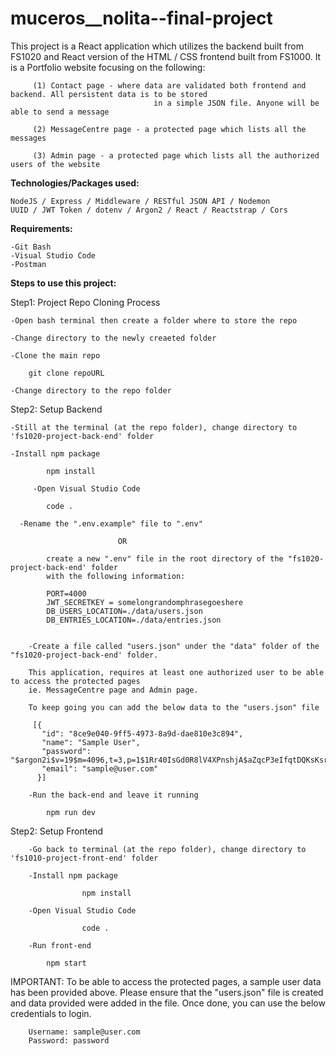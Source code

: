 # muceros__nolita--final-project
This project is a React application which utilizes the backend built from FS1020 and React version of the HTML / CSS frontend built from FS1000.
It is a Portfolio website focusing on the following:

         (1) Contact page - where data are validated both frontend and backend. All persistent data is to be stored
                                    in a simple JSON file. Anyone will be able to send a message
                                    
         (2) MessageCentre page - a protected page which lists all the messages
         
         (3) Admin page - a protected page which lists all the authorized users of the website


**Technologies/Packages used:**
    
    NodeJS / Express / Middleware / RESTful JSON API / Nodemon
    UUID / JWT Token / dotenv / Argon2 / React / Reactstrap / Cors

**Requirements:**

    -Git Bash
    -Visual Studio Code
    -Postman

**Steps to use this project:**

Step1: Project Repo Cloning Process

    -Open bash terminal then create a folder where to store the repo

    -Change directory to the newly creaeted folder

    -Clone the main repo
        
        git clone repoURL

    -Change directory to the repo folder

Step2: Setup Backend

    -Still at the terminal (at the repo folder), change directory to 'fs1020-project-back-end' folder
    
    -Install npm package

            npm install

         -Open Visual Studio Code

            code .

      -Rename the ".env.example" file to ".env" 
            
                            OR 

            create a new ".env" file in the root directory of the "fs1020-project-back-end' folder
            with the following information:

            PORT=4000
            JWT_SECRETKEY = somelongrandomphrasegoeshere
            DB_USERS_LOCATION=./data/users.json
            DB_ENTRIES_LOCATION=./data/entries.json

                
        -Create a file called "users.json" under the "data" folder of the "fs1020-project-back-end' folder.
        
        This application, requires at least one authorized user to be able to access the protected pages 
        ie. MessageCentre page and Admin page.
        
        To keep going you can add the below data to the "users.json" file
        
         [{
           "id": "8ce9e040-9ff5-4973-8a9d-dae810e3c894",
           "name": "Sample User",
           "password": "$argon2i$v=19$m=4096,t=3,p=1$1Rr40IsGd0R8lV4XPnshjA$aZqcP3eIfqtDQKsKsrju08/PsdnM4nIJHU0nYfMyVeM",
           "email": "sample@user.com"
          }]

        -Run the back-end and leave it running

            npm run dev

Step2: Setup Frontend

        -Go back to terminal (at the repo folder), change directory to 'fs1010-project-front-end' folder

        -Install npm package
                
                    npm install

        -Open Visual Studio Code

                    code .

        -Run front-end

            npm start


IMPORTANT: 
To be able to access the protected pages, a sample user data has been provided above.
Please ensure that the "users.json" file is created and data provided were added in the file.
Once done, you can use the below credentials to login.


        Username: sample@user.com
        Password: password


